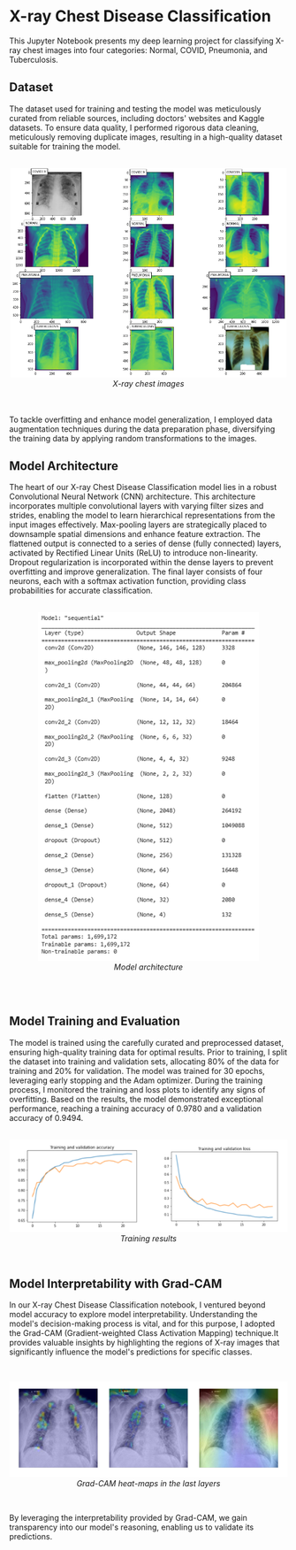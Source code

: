 # X-ray Chest Disease Classification
This Jupyter Notebook presents my deep learning project for classifying X-ray chest images into four categories: Normal, COVID, Pneumonia, and Tuberculosis.

## Dataset
The dataset used for training and testing the model was meticulously curated from reliable sources, including doctors' websites and Kaggle datasets. To ensure data quality, I performed rigorous data cleaning, meticulously removing duplicate images, resulting in a high-quality dataset suitable for training the model.
<br>
<br>
<p align="center">
    <img width="500" src="/figs/X-ray images.png" alt="Alt text" title="X-ray chest image">
    <br>
    <em>X-ray chest images</em>
</p>
<br>
<br>
To tackle overfitting and enhance model generalization, I employed data augmentation techniques during the data preparation phase, diversifying the training data by applying random transformations to the images.
<br>

## Model Architecture
The heart of our X-ray Chest Disease Classification model lies in a robust Convolutional Neural Network (CNN) architecture. This architecture incorporates multiple convolutional layers with varying filter sizes and strides, enabling the model to learn hierarchical representations from the input images effectively. Max-pooling layers are strategically placed to downsample spatial dimensions and enhance feature extraction. The flattened output is connected to a series of dense (fully connected) layers, activated by Rectified Linear Units (ReLU) to introduce non-linearity. Dropout regularization is incorporated within the dense layers to prevent overfitting and improve generalization. The final layer consists of four neurons, each with a softmax activation function, providing class probabilities for accurate classification.
<br>
<br>
<p align="center">
    <img width="400" src="/figs/model_architecture.PNG" alt="Alt text" title="Model architecture">
    <br>
    <em>Model architecture</em>
</p>
<br>
<br>

## Model Training and Evaluation
The model is trained using the carefully curated and preprocessed dataset, ensuring high-quality training data for optimal results. Prior to training, I split the dataset into training and validation sets, allocating 80% of the data for training and 20% for validation. The model was trained for 30 epochs, leveraging early stopping and the Adam optimizer. During the training process, I monitored the training and loss plots to identify any signs of overfitting. Based on the results, the model demonstrated exceptional performance, reaching a training accuracy of 0.9780 and a validation accuracy of 0.9494.
<br>
<br>
<p align="center">
    <img width="700" src="/figs/training_results.png" alt="Alt text" title="Training results">
    <br>
    <em>Training results</em>
</p>
<br>

## Model Interpretability with Grad-CAM
In our X-ray Chest Disease Classification notebook, I ventured beyond model accuracy to explore model interpretability. Understanding the model's decision-making process is vital, and for this purpose, I adopted the Grad-CAM (Gradient-weighted Class Activation Mapping) technique.It provides valuable insights by highlighting the regions of X-ray images that significantly influence the model's predictions for specific classes.

<br>
<p align="center">
    <img width="700" src="/figs/grad-cam results.png" alt="Alt text" title="Training results">
    <br>
    <em>Grad-CAM heat-maps in the last layers</em>
</p>
<br>

By leveraging the interpretability provided by Grad-CAM, we gain transparency into our model's reasoning, enabling us to validate its predictions.
